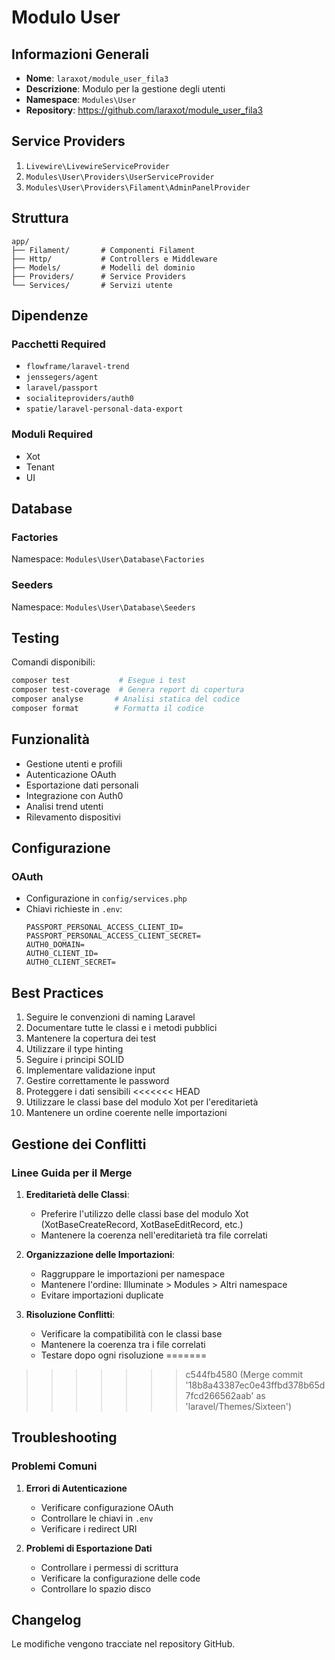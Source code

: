 # Modulo User

## Informazioni Generali
- **Nome**: `laraxot/module_user_fila3`
- **Descrizione**: Modulo per la gestione degli utenti
- **Namespace**: `Modules\User`
- **Repository**: https://github.com/laraxot/module_user_fila3

## Service Providers
1. `Livewire\LivewireServiceProvider`
2. `Modules\User\Providers\UserServiceProvider`
3. `Modules\User\Providers\Filament\AdminPanelProvider`

## Struttura
```
app/
├── Filament/       # Componenti Filament
├── Http/           # Controllers e Middleware
├── Models/         # Modelli del dominio
├── Providers/      # Service Providers
└── Services/       # Servizi utente
```

## Dipendenze
### Pacchetti Required
- `flowframe/laravel-trend`
- `jenssegers/agent`
- `laravel/passport`
- `socialiteproviders/auth0`
- `spatie/laravel-personal-data-export`

### Moduli Required
- Xot
- Tenant
- UI

## Database
### Factories
Namespace: `Modules\User\Database\Factories`

### Seeders
Namespace: `Modules\User\Database\Seeders`

## Testing
Comandi disponibili:
```bash
composer test           # Esegue i test
composer test-coverage  # Genera report di copertura
composer analyse       # Analisi statica del codice
composer format        # Formatta il codice
```

## Funzionalità
- Gestione utenti e profili
- Autenticazione OAuth
- Esportazione dati personali
- Integrazione con Auth0
- Analisi trend utenti
- Rilevamento dispositivi

## Configurazione
### OAuth
- Configurazione in `config/services.php`
- Chiavi richieste in `.env`:
  ```
  PASSPORT_PERSONAL_ACCESS_CLIENT_ID=
  PASSPORT_PERSONAL_ACCESS_CLIENT_SECRET=
  AUTH0_DOMAIN=
  AUTH0_CLIENT_ID=
  AUTH0_CLIENT_SECRET=
  ```

## Best Practices
1. Seguire le convenzioni di naming Laravel
2. Documentare tutte le classi e i metodi pubblici
3. Mantenere la copertura dei test
4. Utilizzare il type hinting
5. Seguire i principi SOLID
6. Implementare validazione input
7. Gestire correttamente le password
8. Proteggere i dati sensibili
<<<<<<< HEAD
9. Utilizzare le classi base del modulo Xot per l'ereditarietà
10. Mantenere un ordine coerente nelle importazioni

## Gestione dei Conflitti
### Linee Guida per il Merge
1. **Ereditarietà delle Classi**:
   - Preferire l'utilizzo delle classi base del modulo Xot (XotBaseCreateRecord, XotBaseEditRecord, etc.)
   - Mantenere la coerenza nell'ereditarietà tra file correlati

2. **Organizzazione delle Importazioni**:
   - Raggruppare le importazioni per namespace
   - Mantenere l'ordine: Illuminate > Modules > Altri namespace
   - Evitare importazioni duplicate

3. **Risoluzione Conflitti**:
   - Verificare la compatibilità con le classi base
   - Mantenere la coerenza tra i file correlati
   - Testare dopo ogni risoluzione
=======
>>>>>>> c544fb4580 (Merge commit '18b8a43387ec0e43ffbd378b65d7fcd266562aab' as 'laravel/Themes/Sixteen')

## Troubleshooting
### Problemi Comuni
1. **Errori di Autenticazione**
   - Verificare configurazione OAuth
   - Controllare le chiavi in `.env`
   - Verificare i redirect URI

2. **Problemi di Esportazione Dati**
   - Controllare i permessi di scrittura
   - Verificare la configurazione delle code
   - Controllare lo spazio disco

## Changelog
Le modifiche vengono tracciate nel repository GitHub. 